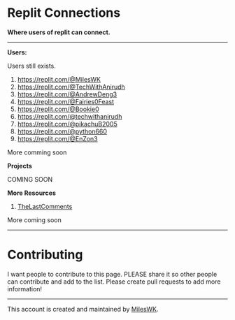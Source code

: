 # Replit Connections
**Where users of replit can connect.**

----
**Users:**

Users still exists. 

1. https://replit.com/@MilesWK
2. https://replit.com/@TechWithAnirudh
3. https://replit.com/@AndrewDeng3
4. https://replit.com/@Fairies0Feast
5. https://replit.com/@Bookie0
6. https://replit.com/@techwithanirudh
7. https://replit.com/@pikachuB2005
8. https://replit.com/@python660
9. https://replit.com/@EnZon3


More comming soon


**Projects**

COMING SOON

**More Resources**
1. [TheLastComments](https://github.com/ReplitConnections/TheLastComments)

More coming soon

---
# Contributing
I want people to contribute to this page. PLEASE share it so other people can contribute and add to the list. Please create pull requests to add more information!

---

This account is created and maintained by [MilesWK](https://www.mileswk.com/).
